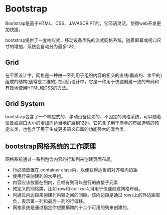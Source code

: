 # Bootstrap

Bootstrap是基于HTML、CSS、JAVASCRIPT的，它简洁灵活，使得web开发更加快捷。

bootstrap提供了一套响应式、移动设备优先的流式网格系统，随着屏幕或视口尺寸的增加，系统会自动分为最多12列



## Grid

在平面设计中，网格是一种由一系列用于组织内容的相交的直线(垂直的、水平的)组成的结构(通常是二维的).在网页设计中，它是一种用于快速创建一致的布局和有效地使用HTML和CSS的方法。

## Grid System

bootstrap包含了一个响应式的、移动设备优先的、不固定的网格系统，可以随着设备或视口大小的增加而适当地扩展到12列。它包含了用于简单的布局选项的预定义类，也包含了用于生成更多语义布局的功能强大的混合类。

## bootstrap网格系统的工作原理

网格系统通过一系列包含内容的行和列来创建页面布局。

+ 行必须放置在.container class内，以便获得适当的对齐和内边距
+ 使用行来创建列的水平组。
+ 内容应该放置在列内，且唯有列可以是行的直接子元素
+ 预定义的网格类，比如.row和.col-xs-4,可用于快速创建网格布局。
+ 列通过内边距来创建列内容之间的间隙。该内边距是通过.rows上的外边距取负，表示第一列和最后一列的行偏移。
+ 网格系统是通过指定你想要横跨的十二个可用的列来创建的。